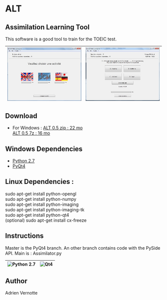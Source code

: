 ALT
===
## Assimilation Learning Tool
This software is a good tool to train for the TOEIC test.

| ![ALT2](https://raw.githubusercontent.com/AdrienVR/ALT/master/alt2.jpg "ALT2") | ![ALT1](https://raw.githubusercontent.com/AdrienVR/ALT/master/alt1.jpg "ALT1") |
|:----:|:----:|

## Download
* For Windows : 
 [ALT 0.5 zip : 22 mo](https://drive.google.com/file/d/0B2xlFxzCEekzcEdraHRyM2dhc1k/view?usp=sharing)  
 [ALT 0.5 7z : 16 mo](https://drive.google.com/file/d/0B2xlFxzCEekzSWVHWlVYb3h4UFk/view?usp=sharing)  

## Windows Dependencies

* [Python 2.7](https://www.python.org/download/releases/2.7.8/)
* [PyQt4](http://www.riverbankcomputing.co.uk/software/pyqt/download)

## Linux Dependencies :

sudo apt-get install python-opengl  
sudo apt-get install python-numpy  
sudo apt-get install python-imaging  
sudo apt-get install python-imaging-tk  
sudo apt-get install python-qt4  
(optional) sudo apt-get install cx-freeze  

## Instructions

Master is the PyQt4 branch. An other branch contains code with the PySide API.
Main is : Assimilator.py

| ![Python 2.7](https://www.python.org/static/img/python-logo.png "Python 2.7") | ![Qt4](http://www.fevrierdorian.com/blog/public/logos/Qt_logo002.png "Qt4") |
|:----:|:----:|

## Author

Adrien Vernotte